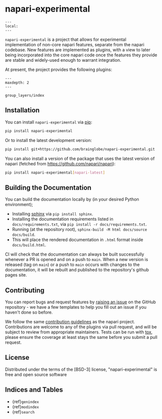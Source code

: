 # napari-experimental

```{contents}
---
local:
---
```

`napari-experimental` is a project that allows for experimental implementation of non-core napari features, separate from the napari codebase.
New features are implemented as plugins, with a view to later being incorporated into the core napari code once the features they provide are stable and widely-used enough to warrant integration.

At present, the project provides the following plugins:

```{toctree}
---
maxdepth: 2
---

group_layers/index
```

## Installation

You can install `napari-experimental` via [pip](https://pypi.org/project/pip/):

```bash
pip install napari-experimental
```

Or to install the latest development version:

```bash
pip install git+https://github.com/brainglobe/napari-experimental.git
```

You can also install a version of the package that uses the latest version of napari (fetched from <https://github.com/napari/napari>):

```bash
pip install napari-experimental[napari-latest]
```

## Building the Documentation

You can build the documentation locally by (in your desired Python environment);

- Installing [sphinx](https://www.sphinx-doc.org/en/master/) via `pip install sphinx`.
- Installing the documentation requirements listed in `docs/requirements.txt`, via `pip install -r docs/requirements.txt`.
- Running (at the repository root), `sphinx-build -M html docs/source docs/build`.
- This will place the rendered documentation in `.html` format inside `docs/build.html`.

CI will check that the documentation can always be built successfully whenever a PR is opened and on a push to `main`.
When a new version is released (tag on `main`) or a push to `main` occurs with changes to the documentation, it will be rebuilt and published to the repository's github pages site.

## Contributing

You can report bugs and request features by [raising an issue](https://github.com/brainglobe/napari-experimental/issues/) on the GitHub repository - we have a few templates to help you fill out an issue if you haven't done so before.

We follow the same [contribution guidelines](https://napari.org/stable/developers/index.html) as the napari project.
Contributions are welcome to any of the plugins via pull request, and will be subject to review from appropriate maintainers.
Tests can be run with [tox](https://tox.readthedocs.io/en/latest/), please ensure the coverage at least stays the same before you submit a pull request.

## License

Distributed under the terms of the [BSD-3] license, "napari-experimental" is free and open source software

## Indices and Tables

- {ref}`genindex`
- {ref}`modindex`
- {ref}`search`
